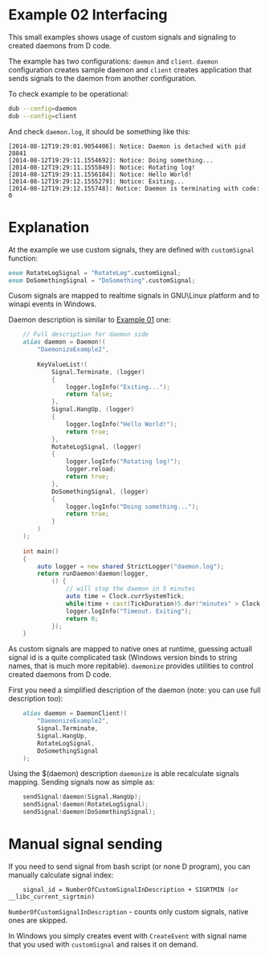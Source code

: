 Example 02 Interfacing
======================

This small examples shows usage of custom signals and signaling to created daemons from D code.

The example has two configurations: `daemon` and `client`. `daemon` configuration creates sample
daemon and `client` creates application that sends signals to the daemon from another configuration.

To check example to be operational:
```bash
dub --config=daemon
dub --config=client
```
And check `daemon.log`, it should be something like this:
```
[2014-08-12T19:29:01.9054406]: Notice: Daemon is detached with pid 28841
[2014-08-12T19:29:11.1554692]: Notice: Doing something...
[2014-08-12T19:29:11.1555849]: Notice: Rotating log!
[2014-08-12T19:29:11.1556184]: Notice: Hello World!
[2014-08-12T19:29:12.1555279]: Notice: Exiting...
[2014-08-12T19:29:12.155748]: Notice: Daemon is terminating with code: 0
```

Explanation
===========

At the example we use custom signals, they are defined with `customSignal` function:
```D
enum RotateLogSignal = "RotateLog".customSignal;
enum DoSomethingSignal = "DoSomething".customSignal;
```

Cusom signals are mapped to realtime signals in GNU\Linux platform and to winapi events in Windows.

Daemon description is similar to [Example 01]() one:
```D
    // Full description for daemon side
    alias daemon = Daemon!(
        "DaemonizeExample2",
        
        KeyValueList!(
            Signal.Terminate, (logger)
            {
                logger.logInfo("Exiting...");
                return false;
            },
            Signal.HangUp, (logger)
            {
                logger.logInfo("Hello World!");
                return true;
            },
            RotateLogSignal, (logger)
            {
                logger.logInfo("Rotating log!");
                logger.reload;
                return true;
            },
            DoSomethingSignal, (logger)
            {
                logger.logInfo("Doing something...");
                return true;
            }
        )
    );
    
    int main()
    {
        auto logger = new shared StrictLogger("daemon.log");
        return runDaemon!daemon(logger, 
            () {
                // will stop the daemon in 5 minutes
                auto time = Clock.currSystemTick;
                while(time + cast(TickDuration)5.dur!"minutes" > Clock.currSystemTick) {}
                logger.logInfo("Timeout. Exiting");
                return 0;
            }); 
    }
```

As custom signals are mapped to native ones at runtime, guessing actuall signal id is a quite
complicated task (Windows version binds to string names, that is much more repitable). `daemonize`
provides utilities to control created daemons from D code.

First you need a simplified description of the daemon (note: you can use full description too):
```D
    alias daemon = DaemonClient!(
        "DaemonizeExample2",
        Signal.Terminate,
        Signal.HangUp,
        RotateLogSignal,
        DoSomethingSignal
    );
```

Using the $(daemon) description `daemonize` is able recalculate signals mapping. Sending signals 
now as simple as:
```D
    sendSignal!daemon(Signal.HangUp);
    sendSignal!daemon(RotateLogSignal);
    sendSignal!daemon(DoSomethingSignal);
```

Manual signal sending
=====================

If you need to send signal from bash script (or none D program), you can manually calculate signal
index:
```
    signal_id = NumberOfCustomSignalInDescription + SIGRTMIN (or __libc_current_sigrtmin)
```

`NumberOfCustomSignalInDescription` - counts only custom signals, native ones are skipped.

In Windows you simply creates event with `CreateEvent` with signal name that you used with `customSignal` and
raises it on demand.
